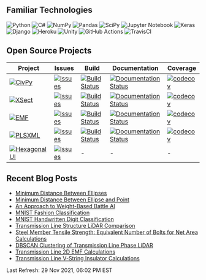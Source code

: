## Familiar Technologies

![Python](https://img.shields.io/badge/python-3670A0?logo=python&logoColor=ffdd54)
![C#](https://img.shields.io/badge/c%23-%23239120.svg?logo=c-sharp&logoColor=white)
![NumPy](https://img.shields.io/badge/numpy-%23013243.svg?logo=numpy&logoColor=white)
![Pandas](https://img.shields.io/badge/pandas-%23150458.svg?logo=pandas&logoColor=white)
![SciPy](https://img.shields.io/badge/SciPy-%230C55A5.svg?logo=scipy&logoColor=%white)
![Jupyter Notebook](https://img.shields.io/badge/jupyter-%23FA0F00.svg?logo=jupyter&logoColor=white)
![Keras](https://img.shields.io/badge/Keras-%23D00000.svg?logo=Keras&logoColor=white)
![Django](https://img.shields.io/badge/django-%23092E20.svg?logo=django&logoColor=white)
![Heroku](https://img.shields.io/badge/heroku-%23430098.svg?logo=heroku&logoColor=white)
![Unity](https://img.shields.io/badge/unity-%23000000.svg?logo=unity&logoColor=white)
![GitHub Actions](https://img.shields.io/badge/githubactions-%232671E5.svg?logo=githubactions&logoColor=white)
![TravisCI](https://img.shields.io/badge/travisci-%232B2F33.svg?logo=travis&logoColor=white)

## Open Source Projects

| Project | Issues | Build | Documentation | Coverage |
| ------- | ------ | ----- | ------------- | -------- |
| [![CivPy](https://img.shields.io/badge/python-3670A0?style=flat&logo=python&logoColor=ffdd54&label=CivPy)](https://github.com/mpewsey/civpy) | [![Issues](https://img.shields.io/github/issues/mpewsey/civpy)](https://github.com/mpewsey/civpy/issues) | [![Build Status](https://travis-ci.com/mpewsey/civpy.svg?branch=master)](https://travis-ci.com/mpewsey/civpy) | [![Documentation Status](https://readthedocs.org/projects/civpy/badge/?version=latest)](https://civpy.readthedocs.io/en/latest/?badge=latest) | [![codecov](https://codecov.io/gh/mpewsey/civpy/branch/master/graph/badge.svg?token=zbJbsGGSoL)](https://codecov.io/gh/mpewsey/civpy) |
| [![XSect](https://img.shields.io/badge/python-3670A0?style=flat&logo=python&logoColor=ffdd54&label=XSect)](https://github.com/mpewsey/xsect) | [![Issues](https://img.shields.io/github/issues/mpewsey/xsect)](https://github.com/mpewsey/xsect/issues) | [![Build Status](https://travis-ci.com/mpewsey/xsect.svg?branch=master)](https://travis-ci.com/mpewsey/xsect) | [![Documentation Status](https://readthedocs.org/projects/xsect/badge/?version=latest)](https://xsect.readthedocs.io/en/latest/?badge=latest) | [![codecov](https://codecov.io/gh/mpewsey/xsect/branch/master/graph/badge.svg?token=zbJbsGGSoL)](https://codecov.io/gh/mpewsey/xsect) |
| [![EMF](https://img.shields.io/badge/python-3670A0?style=flat&logo=python&logoColor=ffdd54&label=EMF)](https://github.com/mpewsey/emf) | [![Issues](https://img.shields.io/github/issues/mpewsey/emf)](https://github.com/mpewsey/emf/issues) | [![Build Status](https://travis-ci.com/mpewsey/emf.svg?branch=master)](https://travis-ci.com/mpewsey/emf) | [![Documentation Status](https://readthedocs.org/projects/emf/badge/?version=latest)](https://emf.readthedocs.io/en/latest/?badge=latest) | [![codecov](https://codecov.io/gh/mpewsey/emf/branch/master/graph/badge.svg?token=zbJbsGGSoL)](https://codecov.io/gh/mpewsey/emf) |
| [![PLSXML](https://img.shields.io/badge/python-3670A0?style=flat&logo=python&logoColor=ffdd54&label=PLSXML)](https://github.com/mpewsey/plsxml) | [![Issues](https://img.shields.io/github/issues/mpewsey/plsxml)](https://github.com/mpewsey/plsxml/issues) | [![Build Status](https://travis-ci.com/mpewsey/plsxml.svg?branch=master)](https://travis-ci.com/mpewsey/plsxml) | [![Documentation Status](https://readthedocs.org/projects/plsxml/badge/?version=latest)](https://plsxml.readthedocs.io/en/latest/?badge=latest) | [![codecov](https://codecov.io/gh/mpewsey/plsxml/branch/master/graph/badge.svg?token=zbJbsGGSoL)](https://codecov.io/gh/mpewsey/plsxml) |
| [![HexagonalUI](https://img.shields.io/badge/unity-%23000000.svg?style=flat&logo=unity&logoColor=white&label=HexagonalUI)](https://github.com/mpewsey/HexagonalUI) | [![Issues](https://img.shields.io/github/issues/mpewsey/HexagonalUI)](https://github.com/mpewsey/HexagonalUI/issues) | - | - | - |

## Recent Blog Posts

* [Minimum Distance Between Ellipses](https://mpewsey.github.io/2021/11/12/minimum-distance-between-ellipses.html)
* [Minimum Distance Between Ellipse and Point](https://mpewsey.github.io/2021/11/07/minimum-distance-between-ellipse-and-point.html)
* [An Approach to Weight-Based Battle AI](https://mpewsey.github.io/2021/10/01/weight-based-battle-ai.html)
* [MNIST Fashion Classification](https://mpewsey.github.io/2021/09/30/mnist-fashion-classification.html)
* [MNIST Handwritten Digit Classification](https://mpewsey.github.io/2021/09/28/mnist-handwritten-digit-classification.html)
* [Transmission Line Structure LiDAR Comparison](https://mpewsey.github.io/2021/09/27/transmission-line-structure-lidar-comparison.html)
* [Steel Member Tensile Strength: Equivalent Number of Bolts for Net Area Calculations](https://mpewsey.github.io/2021/09/24/steel-member-tensile-strength-equivalent-number-of-bolts.html)
* [DBSCAN Clustering of Transmission Line Phase LiDAR](https://mpewsey.github.io/2021/09/23/dbscan-clustering-of-transmission-line-phase-lidar.html)
* [Transmission Line 2D EMF Calculations](https://mpewsey.github.io/2021/09/21/transmission-line-2d-emf-calculations.html)
* [Transmission Line V-String Insulator Calculations](https://mpewsey.github.io/2021/09/20/transmission-line-v-string-insulator-calculations.html)

Last Refresh: 29 Nov 2021, 06:02 PM EST